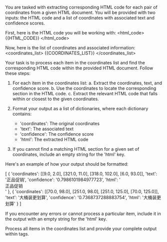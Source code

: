 You are tasked with extracting corresponding HTML code for each pair of coordinates from a given HTML document. You will be provided with two inputs: the HTML code and a list of coordinates with associated text and confidence scores.

First, here is the HTML code you will be working with:
<html_code>
{{HTML_CODE}}
</html_code>

Now, here is the list of coordinates and associated information:
<coordinates_list>
{{COORDINATES_LIST}}
</coordinates_list>

Your task is to process each item in the coordinates list and find the corresponding HTML code within the provided HTML document. Follow these steps:

1. For each item in the coordinates list:
   a. Extract the coordinates, text, and confidence score.
   b. Use the coordinates to locate the corresponding section in the HTML code.
   c. Extract the relevant HTML code that falls within or closest to the given coordinates.

2. Format your output as a list of dictionaries, where each dictionary contains:
   - 'coordinates': The original coordinates
   - 'text': The associated text
   - 'confidence': The confidence score
   - 'html': The extracted HTML code

3. If you cannot find a matching HTML section for a given set of coordinates, include an empty string for the 'html' key.

Here's an example of how your output should be formatted:

<output>
[
    {
        'coordinates': [[9.0, 2.0], [321.0, 11.0], [318.0, 102.0], [6.0, 93.0]],
        'text': '正品促销',
        'confidence': '0.7986101984977723',
        'html': '<div class="promotion">正品促销</div>'
    },
    {
        'coordinates': [[70.0, 98.0], [251.0, 98.0], [251.0, 125.0], [70.0, 125.0]],
        'text': '大桶装更划算',
        'confidence': '0.7368737288883754',
        'html': '<span class="offer">大桶装更划算</span>'
    }
]
</output>

If you encounter any errors or cannot process a particular item, include it in the output with an empty string for the 'html' key.

Process all items in the coordinates list and provide your complete output within <output> tags.
